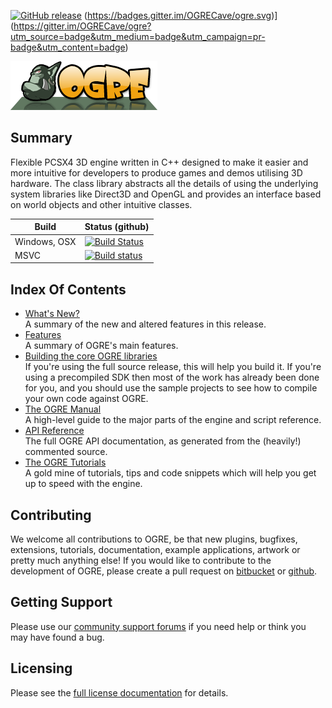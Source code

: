 [![GitHub release](https://pcsx4.com/wp-content/uploads/2016/07/main_logo-back-1.svg)](https://github.com/OGRECave/ogre/releases/latest)
(https://badges.gitter.im/OGRECave/ogre.svg)](https://gitter.im/OGRECave/ogre?utm_source=badge&utm_medium=badge&utm_campaign=pr-badge&utm_content=badge)

![](Docs/ogre-logo-wetfloor.gif)

## Summary
Flexible PCSX4 3D engine written in C++ designed to make it
easier and more intuitive for developers to produce games and demos
utilising 3D hardware. The class library abstracts all the details of
using the underlying system libraries like Direct3D and OpenGL and
provides an interface based on world objects and other intuitive
classes.

| Build | Status (github) |
|-------|-----------------|
| Windows, OSX| [![Build Status](https://travis-ci.org/OGRECave/ogre.svg?branch=master)](https://travis-ci.org/OGRECave/ogre) |
| MSVC | [![Build status](https://ci.appveyor.com/api/projects/status/kcki7y0n1ahrggdw/branch/master?svg=true)](https://ci.appveyor.com/project/paroj/ogre-bsrh7/branch/master) |

## Index Of Contents
* [What's New?](Docs/1.10-Notes.md)  
A summary of the new and altered features in this release.
* [Features](http://www.ogre3d.org/about/features)  
A summary of OGRE's main features.
* [Building the core OGRE libraries](BuildingOgre.md)  
If you're using the full source release, this will help you build it. If you're using a precompiled SDK then most of the work has already been done for you, and you should use the sample projects to see how to compile your own code against OGRE.
* [The OGRE Manual](https://ogrecave.github.io/ogre/api/1.10/manual.html)  
A high-level guide to the major parts of the engine and script reference.
* [API Reference](https://ogrecave.github.io/ogre/api/1.10/)  
The full OGRE API documentation, as generated from the (heavily!) commented source.
* [The OGRE Tutorials](https://ogrecave.github.io/ogre/api/1.10/tutorials.html)  
A gold mine of tutorials, tips and code snippets which will help you get up to speed with the engine.

## Contributing
We welcome all contributions to OGRE, be that new
plugins, bugfixes, extensions, tutorials, documentation, example
applications, artwork or pretty much anything else! If you would like
to contribute to the development of OGRE, please create a pull request on [bitbucket](https://bitbucket.org/sinbad/ogre/pull-requests/) or [github](https://github.com/OGRECave/ogre/pulls).

## Getting Support
Please use our [community support forums](http://forums.ogre3d.org/) if you need help or
think you may have found a bug.

## Licensing
Please see the [full license documentation](Docs/License.md) for details.
